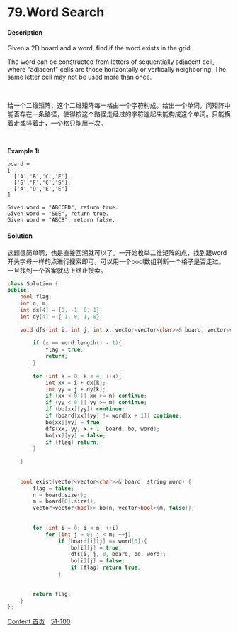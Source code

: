 # 79.Word Search

#### Description

Given a 2D board and a word, find if the word exists in the grid.

The word can be constructed from letters of sequentially adjacent cell, where "adjacent" cells are those horizontally or vertically neighboring. The same letter cell may not be used more than once.

<br>

给一个二维矩阵，这个二维矩阵每一格由一个字符构成。给出一个单词，问矩阵中能否存在一条路径，使得按这个路径走经过的字符连起来能构成这个单词。只能横着走或竖着走，一个格只能用一次。

<br>

**Example 1:**

```
board =
[
  ['A','B','C','E'],
  ['S','F','C','S'],
  ['A','D','E','E']
]

Given word = "ABCCED", return true.
Given word = "SEE", return true.
Given word = "ABCB", return false.
```



#### Solution

这题很简单啊，也是直接回溯就可以了。一开始枚举二维矩阵的点，找到跟word开头字母一样的点进行搜索即可，可以用一个bool数组判断一个格子是否走过。一旦找到一个答案就马上终止搜索。


```c++
class Solution {
public:
    bool flag;
    int n, m;
    int dx[4] = {0, -1, 0, 1};
    int dy[4] = {-1, 0, 1, 0};
    
    void dfs(int i, int j, int x, vector<vector<char>>& board, vector<vector<bool>>& bo, string &word){
        
        if (x == word.length() - 1){
            flag = true;
            return;
        }
        
        for (int k = 0; k < 4; ++k){
            int xx = i + dx[k];
            int yy = j + dy[k];
            if (xx < 0 || xx >= n) continue;
            if (yy < 0 || yy >= m) continue;
            if (bo[xx][yy]) continue;
            if (board[xx][yy] != word[x + 1]) continue;
            bo[xx][yy] = true;
            dfs(xx, yy, x + 1, board, bo, word);
            bo[xx][yy] = false;
            if (flag) return;
        }
        
    }
    
    
    bool exist(vector<vector<char>>& board, string word) {
        flag = false;
        n = board.size();
        m = board[0].size();
        vector<vector<bool>> bo(n, vector<bool>(m, false)); 
        
        
        for (int i = 0; i < n; ++i)
            for (int j = 0; j < m; ++j)
                if (board[i][j] == word[0]){
                    bo[i][j] = true;
                    dfs(i, j, 0, board, bo, word);
                    bo[i][j] = false;
                    if (flag) return true;
                }
        
        
        return flag;
    }
};

```



[Content   首页](../README.md)&emsp;[51-100](../51-100.md)

